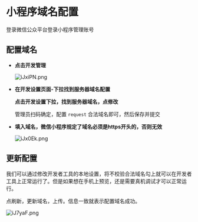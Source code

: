 # 小程序域名配置

登录微信公众平台登录小程序管理账号

## 配置域名

- **点击开发管理**

  ![iJxiPN.png](https://i.imgloc.com/2023/04/28/iJxiPN.png)

- **在开发设置页面-下拉找到服务器域名配置**

  **点击开发设置下拉，找到服务器域名，点修改**

  管理员扫码确定，配置 `request` 合法域名即可，然后保存并提交

- **填入域名，微信小程序规定了域名必须是https开头的，否则无效**

  ![iJx0Ek.png](https://i.imgloc.com/2023/04/28/iJx0Ek.png)


## 更新配置

我们可以通过修改开发者工具的本地设置，将不校验合法域名勾上就可以在开发者工具上正常运行了。但是如果想在手机上预览，还是需要真机调试才可以正常运行。

点刷新，更新域名，上传。信息一致就表示配置域名成功。

![iJ7yaF.png](https://i.imgloc.com/2023/04/28/iJ7yaF.png)